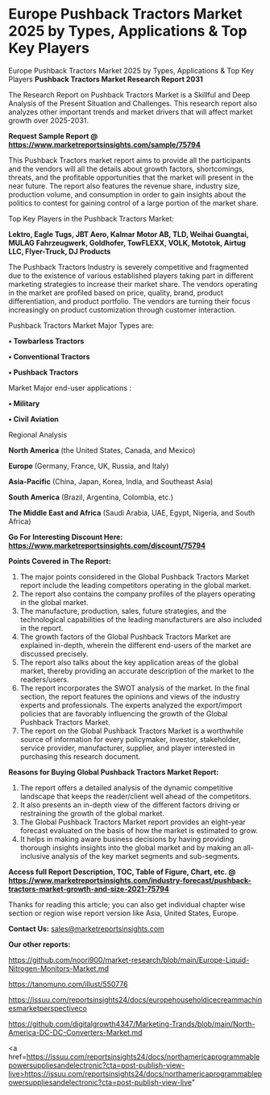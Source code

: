 # Europe Pushback Tractors Market 2025 by Types, Applications & Top Key Players
Europe Pushback Tractors Market 2025 by Types, Applications & Top Key Players
<strong>Pushback Tractors Market Research Report 2031</strong>

The Research Report on Pushback Tractors Market is a Skillful and Deep Analysis of the Present Situation and Challenges. This research report also analyzes other important trends and market drivers that will affect market growth over 2025-2031.

<strong>Request Sample Report @ <a href=https://www.marketreportsinsights.com/sample/75794>https://www.marketreportsinsights.com/sample/75794</a></strong>

This Pushback Tractors market report aims to provide all the participants and the vendors will all the details about growth factors, shortcomings, threats, and the profitable opportunities that the market will present in the near future. The report also features the revenue share, industry size, production volume, and consumption in order to gain insights about the politics to contest for gaining control of a large portion of the market share.

Top Key Players in the Pushback Tractors Market:

<strong>Lektro, Eagle Tugs, JBT Aero, Kalmar Motor AB, TLD, Weihai Guangtai, MULAG Fahrzeugwerk, Goldhofer, TowFLEXX, VOLK, Mototok, Airtug LLC, Flyer-Truck, DJ Products</strong>

The Pushback Tractors Industry is severely competitive and fragmented due to the existence of various established players taking part in different marketing strategies to increase their market share. The vendors operating in the market are profiled based on price, quality, brand, product differentiation, and product portfolio. The vendors are turning their focus increasingly on product customization through customer interaction.

Pushback Tractors Market Major Types are:

<strong>• Towbarless Tractors

• Conventional Tractors

• Pushback Tractors</strong>

Market Major end-user applications :

<strong>• Military

• Civil Aviation</strong>

Regional Analysis

</u><strong><b>North America</b></strong> (the United States, Canada, and Mexico)

<strong><b>Europe </b></strong>(Germany, France, UK, Russia, and Italy)

<strong><b>Asia-Pacific</b></strong> (China, Japan, Korea, India, and Southeast Asia)

<strong><b>South America</b></strong> (Brazil, Argentina, Colombia, etc.)

<strong><b>The Middle East and Africa</b></strong> (Saudi Arabia, UAE, Egypt, Nigeria, and South Africa)

<strong>Go For Interesting Discount Here: <a href=https://www.marketreportsinsights.com/discount/75794>https://www.marketreportsinsights.com/discount/75794</a></strong>

<strong>Points Covered in The Report:</strong>
<ol>
  <li>The major points considered in the Global Pushback Tractors Market report include the leading competitors operating in the global market.</li>
  <li>The report also contains the company profiles of the players operating in the global market.</li>
  <li>The manufacture, production, sales, future strategies, and the technological capabilities of the leading manufacturers are also included in the report.</li>
  <li>The growth factors of the Global Pushback Tractors Market are explained in-depth, wherein the different end-users of the market are discussed precisely.</li>
  <li>The report also talks about the key application areas of the global market, thereby providing an accurate description of the market to the readers/users.</li>
  <li>The report incorporates the SWOT analysis of the market. In the final section, the report features the opinions and views of the industry experts and professionals. The experts analyzed the export/import policies that are favorably influencing the growth of the Global Pushback Tractors Market.</li>
  <li>The report on the Global Pushback Tractors Market is a worthwhile source of information for every policymaker, investor, stakeholder, service provider, manufacturer, supplier, and player interested in purchasing this research document.</li>
</ol>
<strong>Reasons for Buying Global Pushback Tractors Market Report:</strong>

<ol>
  <li>The report offers a detailed analysis of the dynamic competitive landscape that keeps the reader/client well ahead of the competitors.</li>
  <li>It also presents an in-depth view of the different factors driving or restraining the growth of the global market.</li>
  <li>The Global Pushback Tractors Market report provides an eight-year forecast evaluated on the basis of how the market is estimated to grow.</li>
  <li>It helps in making aware business decisions by having providing thorough insights insights into the global market and by making an all-inclusive analysis of the key market segments and sub-segments.</li>
</ol>
<strong>Access full Report Description, TOC, Table of Figure, Chart, etc. @ <a href=https://www.marketreportsinsights.com/industry-forecast/pushback-tractors-market-growth-and-size-2021-75794>https://www.marketreportsinsights.com/industry-forecast/pushback-tractors-market-growth-and-size-2021-75794</a></strong>


Thanks for reading this article; you can also get individual chapter wise section or region wise report version like Asia, United States, Europe.

<strong>Contact Us:</strong>
sales@marketreportsinsights.com

<strong>Our other reports:</strong>

<a href=https://github.com/noori900/market-research/blob/main/Europe-Liquid-Nitrogen-Monitors-Market.md>https://github.com/noori900/market-research/blob/main/Europe-Liquid-Nitrogen-Monitors-Market.md</a>

<a href=https://tanomuno.com/illust/550776>https://tanomuno.com/illust/550776</a>

<a href=https://issuu.com/reportsinsights24/docs/europehouseholdicecreammachinesmarketperspectiveco>https://issuu.com/reportsinsights24/docs/europehouseholdicecreammachinesmarketperspectiveco</a>

<a href=https://github.com/digitalgrowth4347/Marketing-Trands/blob/main/North-America-DC-DC-Converters-Market.md>https://github.com/digitalgrowth4347/Marketing-Trands/blob/main/North-America-DC-DC-Converters-Market.md</a>

<a href=https://issuu.com/reportsinsights24/docs/northamericaprogrammablepowersuppliesandelectronic?cta=post-publish-view-live>https://issuu.com/reportsinsights24/docs/northamericaprogrammablepowersuppliesandelectronic?cta=post-publish-view-live</a>"
